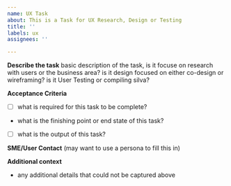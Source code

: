 ```yaml
---
name: UX Task
about: This is a Task for UX Research, Design or Testing
title: ''
labels: ux
assignees: ''

---
```


**Describe the task**
basic description of the task, is it focuse on research with users or the business area? is it design focused on either co-design or wireframing? is it User Testing or compiling silva?

**Acceptance Criteria**
- [ ] what is required for this task to be complete?
- what is the finishing point or end state of this task?
- [ ] what is the output of this task?

**SME/User Contact**
(may want to use a persona to fill this in)

**Additional context**
- any additional details that could not be captured above
